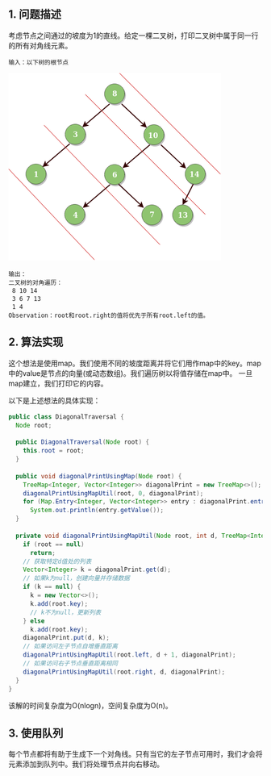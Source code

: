 ## 1. 问题描述

考虑节点之间通过的坡度为1的直线。给定一棵二叉树，打印二叉树中属于同一行的所有对角线元素。

```
输入：以下树的根节点
```

<img src="../assets/DiagonalTraversal_BinaryTree.png">

```
输出： 
二叉树的对角遍历：
 8 10 14
 3 6 7 13
 1 4
Observation：root和root.right的值将优先于所有root.left的值。
```

## 2. 算法实现

这个想法是使用map。我们使用不同的坡度距离并将它们用作map中的key。map中的value是节点的向量(或动态数组)。我们遍历树以将值存储在map中。
一旦map建立，我们打印它的内容。

以下是上述想法的具体实现：

```java
public class DiagonalTraversal {
  Node root;

  public DiagonalTraversal(Node root) {
    this.root = root;
  }

  public void diagonalPrintUsingMap(Node root) {
    TreeMap<Integer, Vector<Integer>> diagonalPrint = new TreeMap<>();
    diagonalPrintUsingMapUtil(root, 0, diagonalPrint);
    for (Map.Entry<Integer, Vector<Integer>> entry : diagonalPrint.entrySet())
      System.out.println(entry.getValue());
  }

  private void diagonalPrintUsingMapUtil(Node root, int d, TreeMap<Integer, Vector<Integer>> diagonalPrint) {
    if (root == null)
      return;
    // 获取特定d值处的列表
    Vector<Integer> k = diagonalPrint.get(d);
    // 如果k为null，创建向量并存储数据
    if (k == null) {
      k = new Vector<>();
      k.add(root.key);
      // k不为null，更新列表
    } else
      k.add(root.key);
    diagonalPrint.put(d, k);
    // 如果访问左子节点自增垂直距离
    diagonalPrintUsingMapUtil(root.left, d + 1, diagonalPrint);
    // 如果访问右子节点垂直距离相同
    diagonalPrintUsingMapUtil(root.right, d, diagonalPrint);
  }
}
```

该解的时间复杂度为O(nlogn)，空间复杂度为O(n)。

## 3. 使用队列

每个节点都将有助于生成下一个对角线。只有当它的左子节点可用时，我们才会将元素添加到队列中。我们将处理节点并向右移动。

